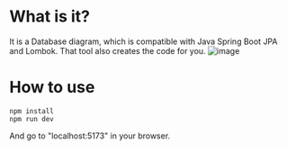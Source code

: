 # What is it?
It is a Database diagram, which is compatible with Java Spring Boot JPA and Lombok. That tool also creates the code for you.
![image](https://github.com/user-attachments/assets/84ea25b1-440b-4762-86fd-99bc958a669d)


# How to use
```
npm install
npm run dev
```
And go to "localhost:5173" in your browser.
